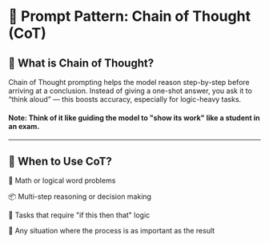 # 🔁 Prompt Pattern: Chain of Thought (CoT)

## 📖 What is Chain of Thought?

Chain of Thought prompting helps the model reason step-by-step before arriving at a conclusion. Instead of giving a one-shot answer, you ask it to “think aloud” — this boosts accuracy, especially for logic-heavy tasks.

#### Note: Think of it like guiding the model to "show its work" like a student in an exam.

---

## 🧠 When to Use CoT?

🧮 Math or logical word problems

📦 Multi-step reasoning or decision making

📄 Tasks that require "if this then that" logic

🔁 Any situation where the process is as important as the result